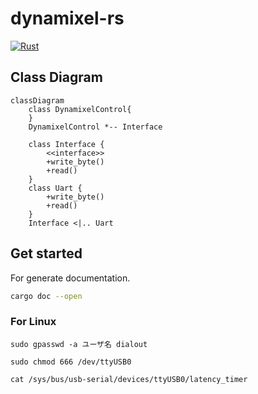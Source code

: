 # dynamixel-rs
[![Rust](https://github.com/chama1176/dynamixel-rs/actions/workflows/rust.yml/badge.svg)](https://github.com/chama1176/dynamixel-rs/actions/workflows/rust.yml)

## Class Diagram
```mermaid
classDiagram
    class DynamixelControl{
    }
    DynamixelControl *-- Interface

    class Interface {
        <<interface>>
        +write_byte()
        +read()
    }
    class Uart {
        +write_byte()
        +read()
    }
    Interface <|.. Uart

```

## Get started
For generate documentation.
```bash
cargo doc --open
```

### For Linux

```
sudo gpasswd -a ユーザ名 dialout
```

```
sudo chmod 666 /dev/ttyUSB0
```

```
cat /sys/bus/usb-serial/devices/ttyUSB0/latency_timer
```
